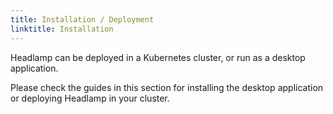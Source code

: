 ```yaml
---
title: Installation / Deployment
linktitle: Installation
---
```


Headlamp can be deployed in a Kubernetes cluster, or run as a desktop application.

Please check the guides in this section for installing the desktop application
or deploying Headlamp in your cluster.
